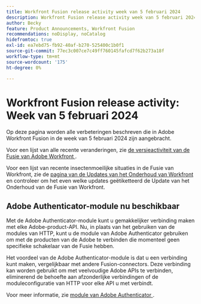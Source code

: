 ```yaml
---
title: Workfront Fusion release activity week van 5 februari 2024
description: Workfront Fusion release activity week van 5 februari 2024
author: Becky
feature: Product Announcements, Workfront Fusion
recommendations: noDisplay, noCatalog
hidefromtoc: true
exl-id: ea7ebd75-fb92-40af-b270-525400c1b0f1
source-git-commit: 77ec3c007ce7c49ff760145fafcd7f62b273a18f
workflow-type: tm+mt
source-wordcount: '175'
ht-degree: 0%

---
```


# Workfront Fusion release activity: Week van 5 februari 2024

Op deze pagina worden alle verbeteringen beschreven die in Adobe Workfront Fusion in de week van 5 februari 2024 zijn aangebracht.

Voor een lijst van alle recente veranderingen, zie [ de versieactiviteit van de Fusie van Adobe Workfront ](/help/workfront-fusion/fusion-product-releases/fusion-release-activity.md).

Voor een lijst van recente insectenmoeilijke situaties in de Fusie van Workfront, zie de [ pagina van de Updates van het Onderhoud van Workfront ](https://experienceleague.adobe.com/docs/workfront-known-issues/releases/current-updates.html) en controleer om het even welke updates geëtiketteerd de Update van het Onderhoud van de Fusie van Workfront.

## Adobe Authenticator-module nu beschikbaar

Met de Adobe Authenticator-module kunt u gemakkelijker verbinding maken met elke Adobe-product-API. Nu, in plaats van het gebruiken van de modules van HTTP, kunt u de module van Adobe Authenticator gebruiken om met de producten van de Adobe te verbinden die momenteel geen specifieke schakelaar van de Fusie hebben.

Het voordeel van de Adobe Authenticator-module is dat u een verbinding kunt maken, vergelijkbaar met andere Fusion-connectors. Deze verbinding kan worden gebruikt om met veelvoudige Adobe APIs te verbinden, eliminerend de behoefte aan afzonderlijke verbindingen of de moduleconfiguratie van HTTP voor elke API u met verbindt.

Voor meer informatie, zie [ module van Adobe Authenticator ](/help/workfront-fusion/references/apps-and-modules/adobe-connectors/adobe-authenticator-modules.md).
